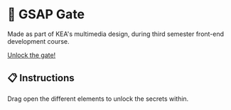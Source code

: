 # 🚪 GSAP Gate

Made as part of KEA's multimedia design, during third semester front-end development course.

[Unlock the gate!](https://malthesers.github.io/cooltext/)

## 📋 Instructions

Drag open the different elements to unlock the secrets within.
